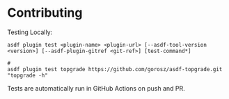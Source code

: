 # Contributing

Testing Locally:

```shell
asdf plugin test <plugin-name> <plugin-url> [--asdf-tool-version <version>] [--asdf-plugin-gitref <git-ref>] [test-command*]

#
asdf plugin test topgrade https://github.com/gorosz/asdf-topgrade.git "topgrade -h"
```

Tests are automatically run in GitHub Actions on push and PR.
